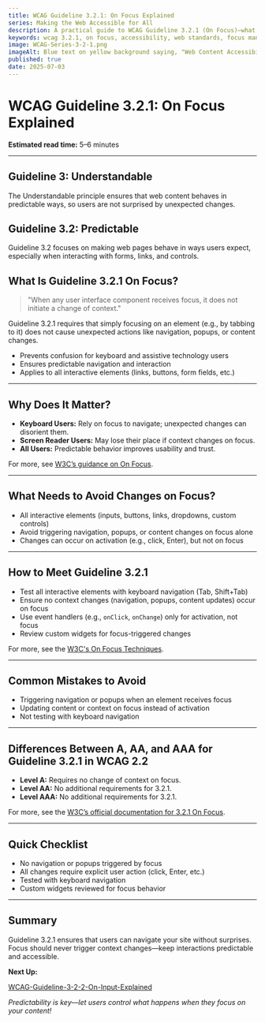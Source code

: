 ```yaml
---
title: WCAG Guideline 3.2.1: On Focus Explained
series: Making the Web Accessible for All
description: A practical guide to WCAG Guideline 3.2.1 (On Focus)—what it means, why it matters, and how to ensure that user focus does not trigger unexpected changes.
keywords: wcag 3.2.1, on focus, accessibility, web standards, focus management, user experience
image: WCAG-Series-3-2-1.png
imageAlt: Blue text on yellow background saying, "Web Content Accessibiilty Guiedlines (WCAG) 3.2.1 Explained, On Focus"
published: true
date: 2025-07-03
---
```


# **WCAG Guideline 3.2.1: On Focus Explained**

**Estimated read time:** 5–6 minutes

---

## **Guideline 3: Understandable**

The Understandable principle ensures that web content behaves in predictable ways, so users are not surprised by unexpected changes.

## **Guideline 3.2: Predictable**

Guideline 3.2 focuses on making web pages behave in ways users expect, especially when interacting with forms, links, and controls.

## **What Is Guideline 3.2.1 On Focus?**

<!-- [Illustration: Input field with a visible focus ring, no popups or changes] -->

> "When any user interface component receives focus, it does not initiate a change of context."

Guideline 3.2.1 requires that simply focusing on an element (e.g., by tabbing to it) does not cause unexpected actions like navigation, popups, or content changes.

- Prevents confusion for keyboard and assistive technology users
- Ensures predictable navigation and interaction
- Applies to all interactive elements (links, buttons, form fields, etc.)

---

## **Why Does It Matter?**

<!-- [Infographic: Keyboard icon, focus ring, and user with assistive tech] -->

- **Keyboard Users:** Rely on focus to navigate; unexpected changes can disorient them.
- **Screen Reader Users:** May lose their place if context changes on focus.
- **All Users:** Predictable behavior improves usability and trust.

For more, see [W3C’s guidance on On Focus](https://www.w3.org/WAI/WCAG22/Understanding/on-focus.html).

---

## **What Needs to Avoid Changes on Focus?**

<!-- [Grid: Form fields, buttons, links, and custom widgets] -->

- All interactive elements (inputs, buttons, links, dropdowns, custom controls)
- Avoid triggering navigation, popups, or content changes on focus alone
- Changes can occur on activation (e.g., click, Enter), but not on focus

---

## **How to Meet Guideline 3.2.1**

<!-- [Side-by-side: Good example (focus ring, no change) vs. Bad example (focus triggers popup)] -->

- Test all interactive elements with keyboard navigation (Tab, Shift+Tab)
- Ensure no context changes (navigation, popups, content updates) occur on focus
- Use event handlers (e.g., `onClick`, `onChange`) only for activation, not focus
- Review custom widgets for focus-triggered changes

For more, see the [W3C's On Focus Techniques](https://www.w3.org/WAI/WCAG22/Techniques/general/G107).

---

## **Common Mistakes to Avoid**

<!-- [Do/Don't graphic: Left side with focus ring and no change, right side with focus triggering a modal] -->

- Triggering navigation or popups when an element receives focus
- Updating content or context on focus instead of activation
- Not testing with keyboard navigation

---

## **Differences Between A, AA, and AAA for Guideline 3.2.1 in WCAG 2.2**

<!-- [Infographic: Three columns labeled A, AA, AAA with example requirements for each] -->

- **Level A:** Requires no change of context on focus.
- **Level AA:** No additional requirements for 3.2.1.
- **Level AAA:** No additional requirements for 3.2.1.

For more, see the [W3C’s official documentation for 3.2.1 On Focus](https://www.w3.org/WAI/WCAG22/Understanding/on-focus.html).

---

## **Quick Checklist**

<!-- [Checklist graphic: Icons for keyboard, focus ring, and no popup] -->

- No navigation or popups triggered by focus
- All changes require explicit user action (click, Enter, etc.)
- Tested with keyboard navigation
- Custom widgets reviewed for focus behavior

---

## **Summary**

<!-- [Illustration: User navigating a form with keyboard, no unexpected changes] -->

Guideline 3.2.1 ensures that users can navigate your site without surprises. Focus should never trigger context changes—keep interactions predictable and accessible.

**Next Up:**

[WCAG-Guideline-3-2-2-On-Input-Explained](WCAG-Guideline-3-2-2-On-Input-Explained)

*Predictability is key—let users control what happens when they focus on your content!*
